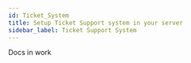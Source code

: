 ```yaml
---
id: Ticket_System
title: Setup Ticket Support system in your server
sidebar_label: Ticket Support System
---
```


Docs in work
